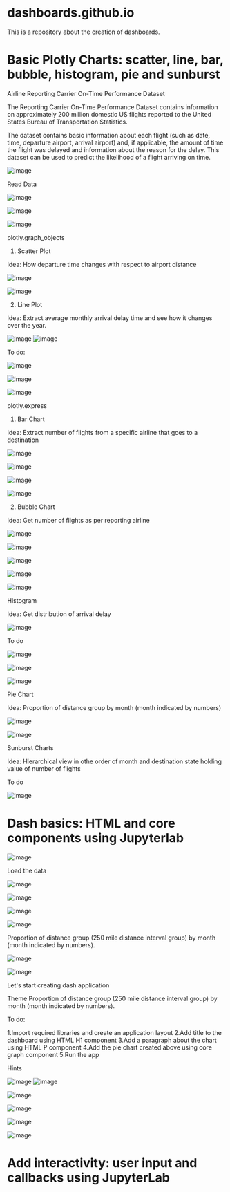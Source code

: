 # dashboards.github.io
This is a repository about the creation of dashboards.

# Basic Plotly Charts: scatter, line, bar, bubble, histogram, pie and sunburst

Airline Reporting Carrier On-Time Performance Dataset

The Reporting Carrier On-Time Performance Dataset contains information on approximately 200 million domestic US flights reported to the United States Bureau of Transportation Statistics. 

The dataset contains basic information about each flight (such as date, time, departure airport, arrival airport) and, if applicable, the amount of time the flight was delayed and information about the reason for the delay. This dataset can be used to predict the likelihood of a flight arriving on time.

![image](https://user-images.githubusercontent.com/81119854/129193666-771f5ff5-68e0-4096-829d-662f40ce0007.png)

Read Data

![image](https://user-images.githubusercontent.com/81119854/129195282-4965f764-d864-4bb0-bfaa-3cc875ff37eb.png)

![image](https://user-images.githubusercontent.com/81119854/129195332-76eb704d-0670-428b-a22e-dad27307a351.png)

![image](https://user-images.githubusercontent.com/81119854/129195450-751ca23a-8423-44b3-84a4-fef9287f155f.png)

plotly.graph_objects

1. Scatter Plot

Idea: How departure time changes with respect to airport distance

![image](https://user-images.githubusercontent.com/81119854/129195619-d65c4f9c-8972-44d4-b1ec-52968ae92dde.png)

![image](https://user-images.githubusercontent.com/81119854/129195776-f474eef5-4a32-4598-8265-d8174133bc36.png)

2. Line Plot

Idea: Extract average monthly arrival delay time and see how it changes over the year.

![image](https://user-images.githubusercontent.com/81119854/129196093-80bfee50-1514-4317-b51f-2f8eed64a82d.png)
![image](https://user-images.githubusercontent.com/81119854/129196124-c43b7253-10ec-4999-a181-c0cc62eaca71.png)

To do:

![image](https://user-images.githubusercontent.com/81119854/129196185-4eac3eea-0fd0-4a5f-b223-92775a225c02.png)

![image](https://user-images.githubusercontent.com/81119854/129196248-6da0870d-ef86-4ee9-9c2d-37781016044c.png)

![image](https://user-images.githubusercontent.com/81119854/129196287-1a5a93b3-d294-45e3-8da3-1b827620b956.png)

plotly.express

1. Bar Chart

Idea: Extract number of flights from a specific airline that goes to a destination

![image](https://user-images.githubusercontent.com/81119854/129199256-6d1a8442-ada6-4f7c-ae86-547e4fad5d3c.png)

![image](https://user-images.githubusercontent.com/81119854/129199317-154d03f1-b13b-4249-b638-cd5a3d6ac0dc.png)

![image](https://user-images.githubusercontent.com/81119854/129199368-b0fe4a5d-192b-4480-a82c-ed7fa12c7ca4.png)

![image](https://user-images.githubusercontent.com/81119854/129199431-b869b7e2-2bc1-47ed-a922-2c209a2a3ca0.png)

2. Bubble Chart

Idea: Get number of flights as per reporting airline

![image](https://user-images.githubusercontent.com/81119854/129199602-1933b86a-c9ed-4a7d-a0fe-4096984abe1c.png)

![image](https://user-images.githubusercontent.com/81119854/129199682-1687642e-af02-4b7d-9542-5b53382ffe02.png)

![image](https://user-images.githubusercontent.com/81119854/129199718-43bf061e-c91d-4795-a4c4-7b135a04731f.png)

![image](https://user-images.githubusercontent.com/81119854/129199759-85cb573a-a4ac-4cdb-8a88-fa41b5a33704.png)

![image](https://user-images.githubusercontent.com/81119854/129199847-456a6b5e-5294-43db-b0df-673ec29d3f5c.png)

Histogram

Idea: Get distribution of arrival delay

![image](https://user-images.githubusercontent.com/81119854/129202303-f51419d3-cfa2-42a8-80f9-6619ef8436e4.png)

To do

![image](https://user-images.githubusercontent.com/81119854/129202416-8b6cc0e8-7509-4380-abd6-d25b75318b9d.png)

![image](https://user-images.githubusercontent.com/81119854/129202452-86a64e53-b245-4a40-bec3-e52d2a2a9b34.png)

![image](https://user-images.githubusercontent.com/81119854/129202497-191074d9-2673-4091-9323-a053ecd20d26.png)

Pie Chart

Idea: Proportion of distance group by month (month indicated by numbers)

![image](https://user-images.githubusercontent.com/81119854/129202660-85968f9d-bb78-4624-a159-016a2c46f6e5.png)

![image](https://user-images.githubusercontent.com/81119854/129202707-8678309c-6c91-442a-87d7-a3563dccf5ef.png)

Sunburst Charts

Idea: Hierarchical view in othe order of month and destination state holding value of number of flights

To do

![image](https://user-images.githubusercontent.com/81119854/129202873-09c1b2f0-1364-4358-be39-482136b7a5cb.png)

# Dash basics: HTML and core components using Jupyterlab

![image](https://user-images.githubusercontent.com/81119854/129276528-d01f9737-921d-4573-b2cc-8a8802638025.png)

Load the data

![image](https://user-images.githubusercontent.com/81119854/129276564-5172b1ef-0ae6-4b2c-9011-0cd69ffb9870.png)

![image](https://user-images.githubusercontent.com/81119854/129276626-7c068c95-9ab1-432c-b41b-2a067129ca6e.png)

![image](https://user-images.githubusercontent.com/81119854/129276657-67305a29-a751-4dda-a93c-0a086fc9c033.png)

![image](https://user-images.githubusercontent.com/81119854/129276709-32a6b3d3-6c29-41f5-8067-bc6eaa9b664f.png)

Proportion of distance group (250 mile distance interval group) by month (month indicated by numbers).

![image](https://user-images.githubusercontent.com/81119854/129276779-786f3a73-d8d5-44cd-a28c-34609cf0bcff.png)

![image](https://user-images.githubusercontent.com/81119854/129276802-38dc60b9-85ef-44b4-927d-4733378bfd69.png)

Let's start creating dash application

Theme
Proportion of distance group (250 mile distance interval group) by month (month indicated by numbers).

To do:

1.Import required libraries and create an application layout
2.Add title to the dashboard using HTML H1 component
3.Add a paragraph about the chart using HTML P component
4.Add the pie chart created above using core graph component
5.Run the app

Hints

![image](https://user-images.githubusercontent.com/81119854/129277193-edb3af17-ee00-43a2-b776-96790211f062.png)
![image](https://user-images.githubusercontent.com/81119854/129277219-c2bd4941-58ef-4f42-8504-0bb0699e75af.png)

![image](https://user-images.githubusercontent.com/81119854/129277292-f56efb40-94e9-4c36-9cf2-bcf4c98b3302.png)

![image](https://user-images.githubusercontent.com/81119854/129277356-27efc44a-12a9-46f1-91a5-0da4cc90ff7a.png)

![image](https://user-images.githubusercontent.com/81119854/129277438-400fa871-7451-49ef-b3af-5013bcc1d4b1.png)

![image](https://user-images.githubusercontent.com/81119854/129277463-15512ce3-4693-4475-bb0b-af144051e964.png)

# Add interactivity: user input and callbacks using JupyterLab

